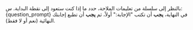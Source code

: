 بالنظر إلى سلسلة من تعليمات الملاحة، حدد ما إذا كنت ستعود إلى نقطة البداية. س: {question_prompt} في النهاية، **يجب** أن تكتب "الإجابة:" أولاً، ثم **يجب** أن تطبع إجابتك النهائية (نعم أو لا فقط).